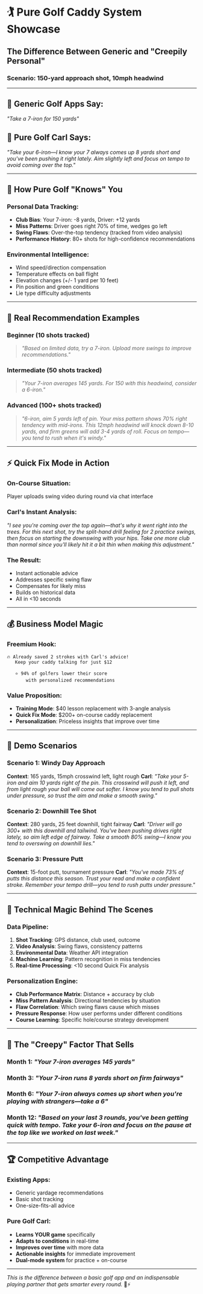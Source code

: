# 🏌️ Pure Golf Caddy System Showcase

## The Difference Between Generic and "Creepily Personal" 

### **Scenario: 150-yard approach shot, 10mph headwind**

---

## 📱 Generic Golf Apps Say:
*"Take a 7-iron for 150 yards"*

## 🎯 Pure Golf Carl Says:
*"Take your 6-iron—I know your 7 always comes up 8 yards short and you've been pushing it right lately. Aim slightly left and focus on tempo to avoid coming over the top."*

---

## 🧠 How Pure Golf "Knows" You

### **Personal Data Tracking:**
- **Club Bias**: Your 7-iron: -8 yards, Driver: +12 yards
- **Miss Patterns**: Driver goes right 70% of time, wedges go left
- **Swing Flaws**: Over-the-top tendency (tracked from video analysis)
- **Performance History**: 80+ shots for high-confidence recommendations

### **Environmental Intelligence:**
- Wind speed/direction compensation
- Temperature effects on ball flight  
- Elevation changes (+/- 1 yard per 10 feet)
- Pin position and green conditions
- Lie type difficulty adjustments

---

## 🎯 Real Recommendation Examples

### **Beginner (10 shots tracked)**
> *"Based on limited data, try a 7-iron. Upload more swings to improve recommendations."*

### **Intermediate (50 shots tracked)**
> *"Your 7-iron averages 145 yards. For 150 with this headwind, consider a 6-iron."*

### **Advanced (100+ shots tracked)**
> *"6-iron, aim 5 yards left of pin. Your miss pattern shows 70% right tendency with mid-irons. This 12mph headwind will knock down 8-10 yards, and firm greens will add 3-4 yards of roll. Focus on tempo—you tend to rush when it's windy."*

---

## ⚡ Quick Fix Mode in Action

### **On-Course Situation:**
Player uploads swing video during round via chat interface

### **Carl's Instant Analysis:**
*"I see you're coming over the top again—that's why it went right into the trees. For this next shot, try the split-hand drill feeling for 2 practice swings, then focus on starting the downswing with your hips. Take one more club than normal since you'll likely hit it a bit thin when making this adjustment."*

### **The Result:**
- Instant actionable advice
- Addresses specific swing flaw 
- Compensates for likely miss
- Builds on historical data
- All in <10 seconds

---

## 💰 Business Model Magic

### **Freemium Hook:**
```
🔥 Already saved 2 strokes with Carl's advice! 
   Keep your caddy talking for just $12
   
   ⭐ 94% of golfers lower their score 
       with personalized recommendations
```

### **Value Proposition:**
- **Training Mode**: $40 lesson replacement with 3-angle analysis
- **Quick Fix Mode**: $200+ on-course caddy replacement  
- **Personalization**: Priceless insights that improve over time

---

## 🎪 Demo Scenarios

### **Scenario 1: Windy Day Approach**
**Context**: 165 yards, 15mph crosswind left, light rough
**Carl**: *"Take your 5-iron and aim 10 yards right of the pin. This crosswind will push it left, and from light rough your ball will come out softer. I know you tend to pull shots under pressure, so trust the aim and make a smooth swing."*

### **Scenario 2: Downhill Tee Shot** 
**Context**: 280 yards, 25 feet downhill, tight fairway
**Carl**: *"Driver will go 300+ with this downhill and tailwind. You've been pushing drives right lately, so aim left edge of fairway. Take a smooth 80% swing—I know you tend to overswing on downhill lies."*

### **Scenario 3: Pressure Putt**
**Context**: 15-foot putt, tournament pressure
**Carl**: *"You've made 73% of putts this distance this season. Trust your read and make a confident stroke. Remember your tempo drill—you tend to rush putts under pressure."*

---

## 🚀 Technical Magic Behind The Scenes

### **Data Pipeline:**
1. **Shot Tracking**: GPS distance, club used, outcome
2. **Video Analysis**: Swing flaws, consistency patterns  
3. **Environmental Data**: Weather API integration
4. **Machine Learning**: Pattern recognition in miss tendencies
5. **Real-time Processing**: <10 second Quick Fix analysis

### **Personalization Engine:**
- **Club Performance Matrix**: Distance + accuracy by club
- **Miss Pattern Analysis**: Directional tendencies by situation
- **Flaw Correlation**: Which swing flaws cause which misses
- **Pressure Response**: How user performs under different conditions
- **Course Learning**: Specific hole/course strategy development

---

## 🎯 The "Creepy" Factor That Sells

### **Month 1**: *"Your 7-iron averages 145 yards"*
### **Month 3**: *"Your 7-iron runs 8 yards short on firm fairways"*  
### **Month 6**: *"Your 7-iron always comes up short when you're playing with strangers—take a 6"*
### **Month 12**: *"Based on your last 3 rounds, you've been getting quick with tempo. Take your 6-iron and focus on the pause at the top like we worked on last week."*

---

## 🏆 Competitive Advantage

### **Existing Apps:**
- Generic yardage recommendations
- Basic shot tracking
- One-size-fits-all advice

### **Pure Golf Carl:**
- **Learns YOUR game** specifically
- **Adapts to conditions** in real-time
- **Improves over time** with more data
- **Actionable insights** for immediate improvement
- **Dual-mode system** for practice + on-course

---

*This is the difference between a basic golf app and an indispensable playing partner that gets smarter every round.* 🎯⚡ 
